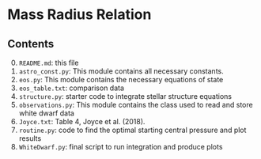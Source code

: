 Mass Radius Relation
===========

Contents
--------

0. `README.md`: this file
1. `astro_const.py`: This module contains all necessary constants.
2. `eos.py`: This module contains the necessary equations of state
3. `eos_table.txt`: comparison data 
4. `structure.py`: starter code to integrate stellar structure equations
5. `observations.py`: This module contains the class used to read and store white dwarf data 
6. `Joyce.txt`: Table 4, Joyce et al. (2018). 
7. `routine.py`: code to find the optimal starting central pressure and plot results
8. `WhiteDwarf.py`: final script to run integration and produce plots

